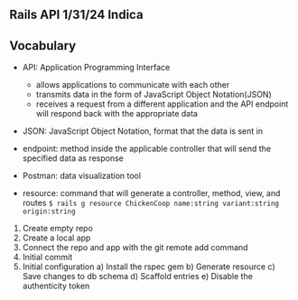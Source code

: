 ## Rails API 1/31/24 Indica

## Vocabulary
- API: Application Programming Interface
    - allows applications to communicate with each other
    - transmits data in the form of JavaScript Object Notation(JSON)
    - receives a request from a different application and the API endpoint will respond back with the appropriate data

- JSON: JavaScript Object Notation, format that the data is sent in

- endpoint: method inside the applicable controller that will send the specified data as response 

- Postman: data visualization tool

- resource: command that will generate a controller, method, view, and routes
    `$ rails g resource ChickenCoop name:string variant:string origin:string`

1. Create empty repo
2. Create a local app
3. Connect the repo and app with the git remote add command
4. Initial commit
5. Initial configuration
    a) Install the rspec gem
    b) Generate resource
    c) Save changes to db schema
    d) Scaffold entries
    e) Disable the authenticity token
